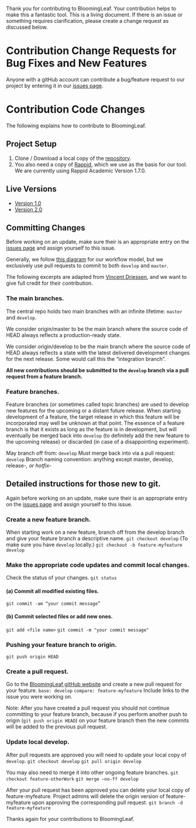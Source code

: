 Thank you for contributing to BloomingLeaf. Your contribution helps to make this a fantastic tool. This is a living document. If there is an issue or something requires clarification, please create a change request as discussed below.

# Contribution Change Requests for Bug Fixes and New Features
Anyone with a gitHub account can contribute a bug/feature request to our project by entering it in our [issues page](https://github.com/amgrubb/BloomingLeaf/issues).

# Contribution Code Changes
The following explains how to contribute to BloomingLeaf. 

## Project Setup
1. Clone / Download a local copy of the [repository](https://github.com/amgrubb/BloomingLeaf).
2. You also need a copy of [Rappid](https://www.jointjs.com/), which we use as the basis for our tool. We are currently using Rappid Academic Version 1.7.0.

## Live Versions
* [Version 1.0](http://www.cs.utoronto.ca/~amgrubb/leaf-blooming-ui)
* [Version 2.0](http://www.cs.utoronto.ca/~amgrubb/dev/blooming)

## Committing Changes
Before working on an update, make sure their is an appropriate entry on the [issues page](https://github.com/amgrubb/BloomingLeaf/issues) and assign yourself to this issue.

Generally, we follow [this diagram](http://nvie.com/files/Git-branching-model.pdf) for our workflow model, but we exclusively use pull requests to commit to both `develop` and `master`.

The following excerpts are adapted from [Vincent Driessen](http://nvie.com/posts/a-successful-git-branching-model/), and we want to give full credit for their contribution.

### The main branches. 
The central repo holds two main branches with an infinite lifetime: `master` and `develop`.

We consider origin/master to be the main branch where the source code of HEAD always reflects a production-ready state.

We consider origin/develop to be the main branch where the source code of HEAD always reflects a state with the latest delivered development changes for the next release. Some would call this the “integration branch”. 

**All new contributions should be submitted to the `develop` branch via a pull request from a feature branch.**

### Feature branches.
Feature branches (or sometimes called topic branches) are used to develop new features for the upcoming or a distant future release. When starting development of a feature, the target release in which this feature will be incorporated may well be unknown at that point. The essence of a feature branch is that it exists as long as the feature is in development, but will eventually be merged back into `develop` (to definitely add the new feature to the upcoming release) or discarded (in case of a disappointing experiment).

May branch off from: `develop`
Must merge back into via a pull request: `develop`
Branch naming convention: anything except master, develop, release-*, or hotfix-*

## Detailed instructions for those new to git.
Again before working on an update, make sure their is an appropriate entry on the [issues page](https://github.com/amgrubb/BloomingLeaf/issues) and assign yourself to this issue.

### Create a new feature branch.
When starting work on a new feature, branch off from the develop branch and give your feature branch a descriptive name.
`git checkout develop`             (To make sure you have `develop` locally.)
`git checkout -b feature-myfeature develop`

### Make the appropriate code updates and commit local changes.
Check the status of your changes.
`git status`

#### (a) Commit all modified existing files.
`git commit -am “your commit message”`

#### (b) Commit selected files or add new ones.
`git add <file name>`
`git commit -m "your commit message"`

### Pushing your feature branch to origin.
`git push origin HEAD`

### Create a pull request.
Go to the [BloomingLeaf gitHub website](https://github.com/amgrubb/BloomingLeaf) and create a new pull request for your feature.
`base: develop`
`compare: feature-myfeature`
Include links to the issue you were working on.

Note: After you have created a pull request you should not continue committing to your feature branch, because if you perform another push to origin (`git push origin HEAD`) on your feature branch then the new commits will be added to the previous pull request.

### Update local develop.
After pull requests are approved you will need to update your local copy of `develop`.
`git checkout develop`
`git pull origin develop`

You may also need to merge it into other ongoing feature branches.
`git checkout feature-otherWork`
`git merge —no-ff develop`

After your pull request has been approved you can delete your local copy of feature-myfeature. Project admins will delete the origin version of feature-myfeature upon approving the corresponding pull request.
`git branch -d feature-myfeature`

Thanks again for your contributions to BloomingLeaf.
